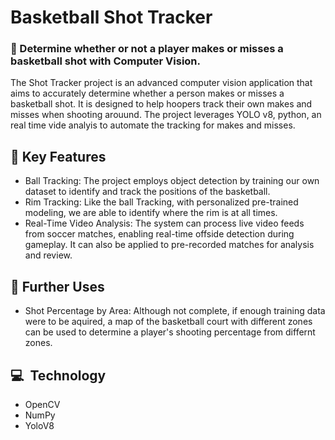 # Basketball Shot Tracker 

### 🏁 Determine whether or not a player makes or misses a basketball shot with Computer Vision.

The Shot Tracker project is an advanced computer vision application that aims to accurately determine whether a person makes or misses a basketball shot. It is designed to help hoopers track their own makes and misses when shooting arouund. The project leverages YOLO v8, python,
an real time vide analyis to automate the tracking for makes and misses.

## 🔑 Key Features
- Ball Tracking: The project employs object detection by training our own dataset to identify and track the positions of the basketball.
- Rim Tracking: Like the ball Tracking, with personalized pre-trained modeling, we are able to identify where the rim is at all times.
- Real-Time Video Analysis: The system can process live video feeds from soccer matches, enabling real-time offside detection during gameplay. It can also be applied to pre-recorded matches for analysis and review.

## 🚀 Further Uses
- Shot Percentage by Area: Although not complete, if enough training data were to be aquired, a map of the basketball court with different zones can be used to determine a player's shooting percentage from differnt zones.

## 💻  Technology
- OpenCV
- NumPy
- YoloV8
